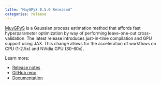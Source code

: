 ```yaml
---
title: "MuyGPyS 0.5.0 Released"
categories: release
---
```


[MuyGPyS](https://github.com/LLNL/MuyGPyS) is a Gaussian process estimation method that affords fast hyperparameter optimization by way of performing leave-one-out cross-validation. The latest release introduces just-in-time compilation and GPU support using JAX. This change allows for the acceleration of workflows on CPU (1-2.5x) and NVidia GPU (30-60x).

Learn more:
- [Release notes](https://github.com/LLNL/MuyGPyS/releases/tag/v0.5.0)
- [GitHub repo](https://github.com/LLNL/MuyGPyS)
- [Documentation](https://muygpys.readthedocs.io/en/latest/)
